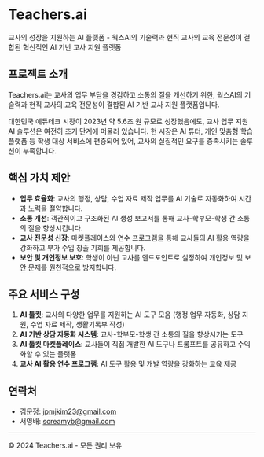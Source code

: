 # Teachers.ai

교사의 성장을 지원하는 AI 플랫폼 - 웍스AI의 기술력과 현직 교사의 교육 전문성이 결합된 혁신적인 AI 기반 교사 지원 플랫폼

## 프로젝트 소개

Teachers.ai는 교사의 업무 부담을 경감하고 소통의 질을 개선하기 위한, 웍스AI의 기술력과 현직 교사의 교육 전문성이 결합된 AI 기반 교사 지원 플랫폼입니다.

대한민국 에듀테크 시장이 2023년 약 5.6조 원 규모로 성장했음에도, 교사 업무 지원 AI 솔루션은 여전히 초기 단계에 머물러 있습니다. 현 시장은 AI 튜터, 개인 맞춤형 학습 플랫폼 등 학생 대상 서비스에 편중되어 있어, 교사의 실질적인 요구를 충족시키는 솔루션이 부족합니다.

## 핵심 가치 제안

- **업무 효율화**: 교사의 행정, 상담, 수업 자료 제작 업무를 AI 기술로 자동화하여 시간과 노력을 절약합니다.
- **소통 개선**: 객관적이고 구조화된 AI 생성 보고서를 통해 교사-학부모-학생 간 소통의 질을 향상시킵니다.
- **교사 전문성 신장**: 마켓플레이스와 연수 프로그램을 통해 교사들의 AI 활용 역량을 강화하고 부가 수입 창출 기회를 제공합니다.
- **보안 및 개인정보 보호**: 학생이 아닌 교사를 엔드포인트로 설정하여 개인정보 및 보안 문제를 원천적으로 방지합니다.

## 주요 서비스 구성

1. **AI 툴킷**: 교사의 다양한 업무를 지원하는 AI 도구 모음 (행정 업무 자동화, 상담 지원, 수업 자료 제작, 생활기록부 작성)
2. **AI 기반 상담 자동화 시스템**: 교사-학부모-학생 간 소통의 질을 향상시키는 도구
3. **AI 툴킷 마켓플레이스**: 교사들이 직접 개발한 AI 도구나 프롬프트를 공유하고 수익화할 수 있는 플랫폼
4. **교사 AI 활용 연수 프로그램**: AI 도구 활용 및 개발 역량을 강화하는 교육 제공

## 연락처

- 김문정: jpmjkim23@gmail.com
- 서영배: screamyb@gmail.com

---

&copy; 2024 Teachers.ai - 모든 권리 보유 
